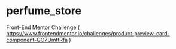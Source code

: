 # perfume_store
Front-End Mentor  Challenge ( https://www.frontendmentor.io/challenges/product-preview-card-component-GO7UmttRfa )
